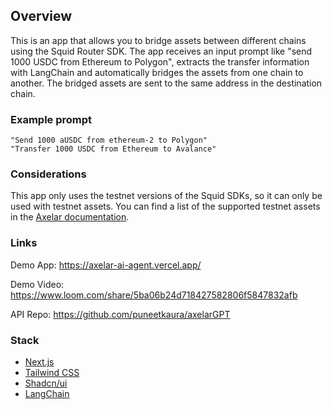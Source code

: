 ## Overview

This is an app that allows you to bridge assets between different chains using the Squid Router SDK. The app receives an
input prompt like "send 1000 USDC from Ethereum to Polygon", extracts the transfer information with LangChain
and automatically bridges the assets from one chain to another.
The bridged assets are sent to the same address in the destination chain.

### Example prompt
    
    
    "Send 1000 aUSDC from ethereum-2 to Polygon"
    "Transfer 1000 USDC from Ethereum to Avalance"


### Considerations

This app only uses the testnet versions of the Squid SDKs, so it can only be used with testnet assets.
You can find a list of the supported testnet assets in the [Axelar documentation](https://docs.axelar.dev/dev/reference/testnet-contract-addresses).


### Links

Demo App: https://axelar-ai-agent.vercel.app/

Demo Video: https://www.loom.com/share/5ba06b24d718427582806f5847832afb

API Repo: https://github.com/puneetkaura/axelarGPT

### Stack

- [Next.js](https://nextjs.org/)
- [Tailwind CSS](https://tailwindcss.com/)
- [Shadcn/ui](https://ui.shadcn.com/)
- [LangChain](https://python.langchain.com/en/latest/index.html)
